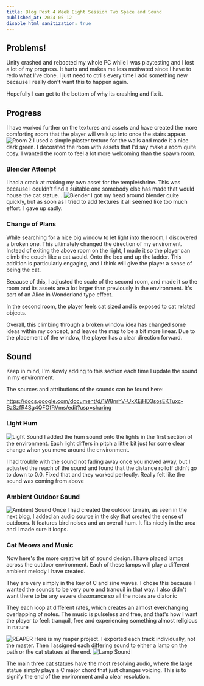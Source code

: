 ```yaml
---
title: Blog Post 4 Week Eight Session Two Space and Sound
published_at: 2024-05-12
disable_html_sanitization: true
---
```

## Problems!
Unity crashed and rebooted my whole PC while I was playtesting and I lost a lot of my progress. It hurts and makes me less motivated since I have to redo what I've done. I just need to ctrl s every time I add something new because I really don't want this to happen again. 

Hopefully I can get to the bottom of why its crashing and fix it.

## Progress
I have worked further on the textures and assets and have created the more comforting room that the player will walk up into once the stairs appear. 
![Room 2](/w08s2/room3.PNG)
I used a simple plaster texture for the walls and made it a nice dark green. I decorated the room with assets that I'd say make a room quite cosy. I wanted the room to feel a lot more welcoming than the spawn room.

### Blender Attempt
I had a crack at making my own asset for the temple/shrine. This was because I couldn't find a suitable one somebody else has made that would house the cat statue...
![Blender](/w08s2/blender1.PNG)
I got my head around blender quite quickly, but as soon as I tried to add textures it all seemed like too much effort. I gave up sadly.


### Change of Plans
While searching for a nice big window to let light into the room, I discovered a broken one. This ultimately changed the direction of my enviroment. Instead of exiting the above room on the right, I made it so the player can climb the couch like a cat would. Onto the box and up the ladder. This addition is particularly engaging, and I think will give the player a sense of being the cat. 

Because of this, I adjusted the scale of the second room, and made it so the room and its assets are a lot larger than previously in the environment. It's sort of an Alice in Wonderland type effect. 

In the second room, the player feels cat sized and is exposed to cat related objects. 

Overall, this climbing through a broken window idea has changed some ideas within my concept, and leaves the map to be a bit more linear. Due to the placement of the window, the player has a clear direction forward.



## Sound
Keep in mind, I'm slowly adding to this section each time I update the sound in my environment.

The sources and attributions of the sounds can be found here:

https://docs.google.com/document/d/1W8nrhV-UkXEjHD3sosEKTuxc-BzSzfR4Sg4QFOfRVms/edit?usp=sharing 

### Light Hum
![Light Sound](/w08s2/slight.PNG)
I added the hum sound onto the lights in the first section of the environment. Each light differs in pitch a little bit just for some clear change when you move around the environment.

I had trouble with the sound not fading away once you moved away, but I adjusted the reach of the sound and found that the distance rolloff didn't go to down to 0.0. Fixed that and they worked perfectly. Really felt like the sound was coming from above

### Ambient Outdoor Sound
![Ambient Sound](/w08s2/ambient.PNG)
Once I had created the outdoor terrain, as seen in the next blog, I added an audio source in the sky that created the sense of outdoors. It features bird noises and an overall hum. It fits nicely in the area and I made sure it loops.

### Cat Meows and Music
Now here's the more creative bit of sound design. I have placed lamps across the outdoor environment. Each of these lamps will play a different ambient melody I have created.

They are very simply in the key of C and sine waves. I chose this because I wanted the sounds to be very pure and tranquil in that way. I also didn't want there to be any severe dissonance so all the notes are diatonic

They each loop at different rates, which creates an almost everchanging overlapping of notes. The music is pulseless and free, and that's how I want the player to feel: tranquil, free and experiencing something almost religious in nature

![REAPER](/w08s2/projectstems.PNG)
Here is my reaper project. I exported each track individually, not the master. Then I assigned each differing sound to either a lamp on the path or the cat statues at the end.
![Lamp Sound](/w08s2/spole.PNG)

The main three cat statues have the most resolving audio, where the large statue simply plays a C major chord that just changes voicing. This is to signify the end of the environment and a clear resolution.